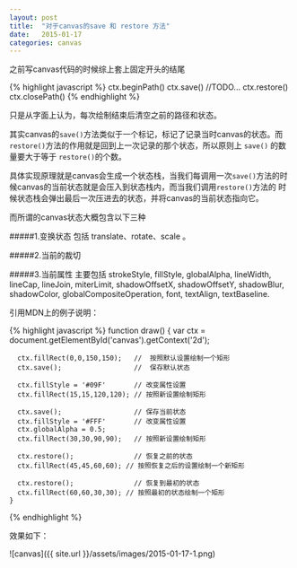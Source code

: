 ```yaml
---
layout: post
title:  "对于canvas的save 和 restore 方法"
date:   2015-01-17
categories: canvas
---
```


之前写canvas代码的时候综上套上固定开头的结尾

{% highlight javascript %}
    ctx.beginPath()
    ctx.save()
        //TODO...
    ctx.restore()
    ctx.closePath()
{% endhighlight %}

只是从字面上认为，每次绘制结束后清空之前的路径和状态。

其实canvas的`save()`方法类似于一个标记，标记了记录当时canvas的状态。而`restore()`方法的作用就是回到上一次记录的那个状态，所以原则上
`save()` 的数量要大于等于 `restore()`的个数。

具体实现原理就是canvas会生成一个状态栈，当我们每调用一次`save()`方法的时候canvas的当前状态就是会压入到状态栈内，而当我们调用`restore()`方法的
时候状态栈会弹出最后一次压进去的状态，并将canvas的当前状态指向它。

而所谓的canvas状态大概包含以下三种

#####1.变换状态
包括 translate、rotate、scale 。

#####2.当前的裁切

#####3.当前属性
主要包括 strokeStyle, fillStyle, globalAlpha, lineWidth, lineCap, lineJoin, miterLimit, shadowOffsetX, shadowOffsetY, shadowBlur, shadowColor, globalCompositeOperation, font, textAlign, textBaseline.

引用MDN上的例子说明：

{% highlight javascript %}
    function draw() {
      var ctx = document.getElementById('canvas').getContext('2d');

      ctx.fillRect(0,0,150,150);   //  按照默认设置绘制一个矩形
      ctx.save();                  //  保存默认状态

      ctx.fillStyle = '#09F'       // 改变属性设置
      ctx.fillRect(15,15,120,120); // 按照新设置绘制矩形

      ctx.save();                  // 保存当前状态
      ctx.fillStyle = '#FFF'       // 改变属性设置
      ctx.globalAlpha = 0.5;
      ctx.fillRect(30,30,90,90);   // 按照新设置绘制矩形

      ctx.restore();               // 恢复之前的状态
      ctx.fillRect(45,45,60,60); // 按照恢复之后的设置绘制一个新矩形

      ctx.restore();               // 恢复到最初的状态
      ctx.fillRect(60,60,30,30); // 按照最初的状态绘制一个矩形
    }
{% endhighlight %}

效果如下：

![canvas]({{ site.url }}/assets/images/2015-01-17-1.png)